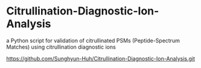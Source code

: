 # Citrullination-Diagnostic-Ion-Analysis
a Python script for validation of citrullinated PSMs (Peptide-Spectrum Matches) using citrullination diagnostic ions

https://github.com/Sunghyun-Huh/Citrullination-Diagnostic-Ion-Analysis.git
